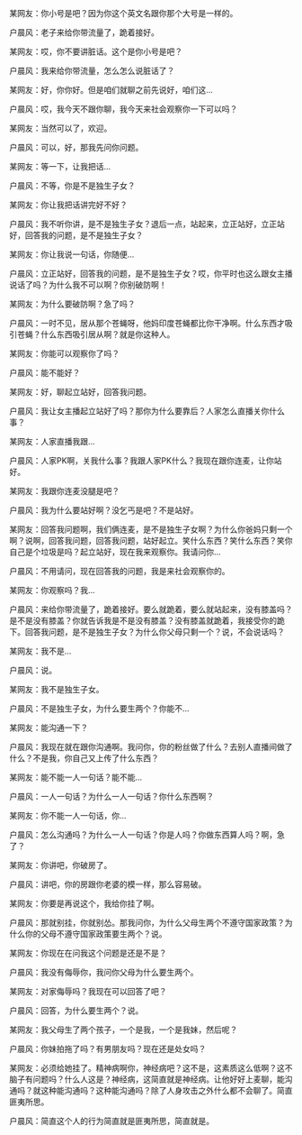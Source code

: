 某网友：你小号是吧？因为你这个英文名跟你那个大号是一样的。

户晨风：老子来给你带流量了，跪着接好。

某网友：哎，你不要讲脏话。这个是你小号是吧？

户晨风：我来给你带流量，怎么怎么说脏话了？

某网友：好，你你好。但是咱们就聊之前先说好，咱们这...

户晨风：哎，我今天不跟你聊，我今天来社会观察你一下可以吗？

某网友：当然可以了，欢迎。

户晨风：可以，好，那我先问你问题。

某网友：等一下，让我把话...

户晨风：不等，你是不是独生子女？

某网友：你让我把话讲完好不好？

户晨风：我不听你讲，是不是独生子女？退后一点，站起来，立正站好，立正站好，回答我的问题，是不是独生子女？

某网友：你让我说一句话，你随便...

户晨风：立正站好，回答我的问题，是不是独生子女？哎，你平时也这么跟女主播说话了吗？为什么我不可以啊？你别破防啊！

某网友：为什么要破防啊？急了吗？

户晨风：一时不见，居从那个苍蝇呀，他妈印度苍蝇都比你干净啊。什么东西才吸引苍蝇？什么东西吸引居从啊？就是你这种人。

某网友：你能可以观察你了吗？

户晨风：能不能好？

某网友：好，聊起立站好，回答我问题。

户晨风：我让女主播起立站好了吗？那你为什么要靠后？人家怎么直播关你什么事？

某网友：人家直播我跟...

户晨风：人家PK啊，关我什么事？我跟人家PK什么？我现在跟你连麦，让你站好。

某网友：我跟你连麦没腿是吧？

户晨风：我为什么要站好啊？没乞丐是吧？不是站好。

某网友：回答我问题啊，我们俩连麦，是不是独生子女啊？为什么你爸妈只剩一个啊？说啊，回答我问题，回答我问题，站好起立。笑什么东西？笑什么东西？笑你自己是个垃圾是吗？起立站好，现在我来观察你。我请问你...

户晨风：不用请问，现在回答我的问题，我是来社会观察你的。

某网友：你观察吗？我...

户晨风：来给你带流量了，跪着接好。要么就跪着，要么就站起来，没有膝盖吗？是不是没有膝盖？你就告诉我是不是没有膝盖？没有膝盖就跪着，我接受你的跪下。回答我问题，是不是独生子女？为什么你父母只剩一个？说，不会说话吗？

某网友：我不是...

户晨风：说。

某网友：我不是独生子女。

户晨风：不是独生子女，为什么要生两个？你能不...

某网友：能沟通一下？

户晨风：我现在就在跟你沟通啊。我问你，你的粉丝做了什么？去别人直播间做了什么？不是我，你自己又上传了什么东西？

某网友：能不能一人一句话？能不能...

户晨风：一人一句话？为什么一人一句话？你什么东西啊？

某网友：你不能一人一句话，你...

户晨风：怎么沟通吗？为什么一人一句话？你是人吗？你做东西算人吗？啊，急了？

某网友：你讲吧，你破房了。

户晨风：讲吧，你的房跟你老婆的模一样，那么容易破。

某网友：你要是再说这个，我给你挂了啊。

户晨风：那就别挂，你就别怂。那我问你，为什么父母生两个不遵守国家政策？为什么你的父母不遵守国家政策要生两个？说。

某网友：你现在在问我这个问题是还是不是？

户晨风：我没有侮辱你，我问你父母为什么要生两个。

某网友：对家侮辱吗？我现在可以回答了吧？

户晨风：回答，为什么要生两个？说。

某网友：我父母生了两个孩子，一个是我，一个是我妹，然后呢？

户晨风：你妹拍拖了吗？有男朋友吗？现在还是处女吗？

某网友：必须给她挂了。精神病啊你，神经病吧？这不是，这素质这么低啊？这不脑子有问题吗？什么人这是？神经病，这简直就是神经病。让他好好上麦聊，能沟通吗？就这种能沟通吗？这种能沟通吗？除了人身攻击之外什么都不会聊了。简直匪夷所思。

户晨风：简直这个人的行为简直就是匪夷所思，简直就是。